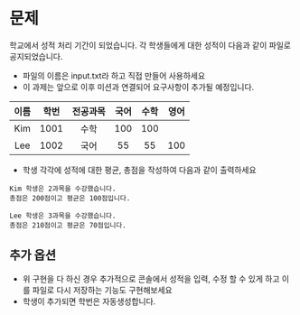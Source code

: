 # 문제
학교에서 성적 처리 기간이 되었습니다. 각 학생들에게 대한 성적이 다음과 같이 파일로 공지되었습니다.

- 파일의 이름은 input.txt라 하고 직접 만들어 사용하세요
- 이 과제는 앞으로 이후 미션과 연결되어 요구사항이 추가될 예정입니다.

|  이름   |   학번   |  전공과목   |  국어  |  수학  |  영어  |
|:-----:|:------:|:-------:|:----:|:----:|:----:|
|  Kim  |  1001  |   수학    | 100  | 100  |      |
|  Lee  |  1002  |   국어    |  55  |  55  | 100  |

- 학생 각각에 성적에 대한 평균, 총점을 작성하여 다음과 같이 출력하세요

```shell
Kim 학생은 2과목을 수강했습니다.
총점은 200점이고 평균은 100점입니다.
```
```shell
Lee 학생은 3과목을 수강했습니다.
총점은 210점이고 평균은 70점입니다.
```

## 추가 옵션
- 위 구현을 다 하신 경우 추가적으로 콘솔에서 성적을 입력, 수정 할 수 있게 하고 이를 파일로 다시 저장하는 기능도 구현해보세요
- 학생이 추가되면 학번은 자동생성합니다.